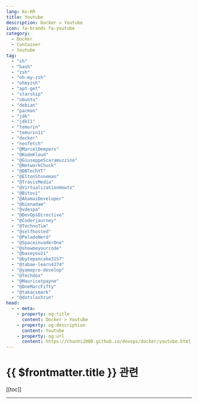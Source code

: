 ```yaml
---
lang: ko-KR
title: Youtube
description: Docker > Youtube
icon: fa-brands fa-youtube
category:
  - Docker
  - Container
  - Youtube
tag: 
  - "sh"
  - "bash"
  - "zsh"
  - "oh-my-zsh"
  - "ohmyzsh"
  - "apt-get"
  - "starship"
  - "ubuntu"
  - "debian"
  - "pacman"
  - "jdk"
  - "jdk11"
  - "temurin"
  - "temurin11"
  - "docker"
  - "neofetch"
  - "@MarcelDempers"
  - "@KodeKloud"
  - "@GiuseppeScaramuzzino"
  - "@NetworkChuck"
  - "@DBTechYT"
  - "@EltonStoneman"
  - "@TravisMedia"
  - "@VirtualizationHowto"
  - "@Bitovi"
  - "@AkamaiDeveloper"
  - "@bienadam"
  - "@vdespa"
  - "@DevOpsDirective"
  - "@Coderjourney"
  - "@TechnoTim"
  - "@selfhosted"
  - "@PeladoNerd"
  - "@SpaceinvaderOne"
  - "@showmeyourcode"
  - "@baseyou21"
  - "@bytepancake3157"
  - "@tabae-learn4274"
  - "@yamepro-develop"
  - "@Techdox"
  - "@Mauricetpayne"
  - "@OneMarcFifty"
  - "@takacsmark"
  - "@dotslashrun"
head:
  - - meta:
    - property: og:title
      content: Docker > Youtube
    - property: og:description
      content: Youtube
    - property: og:url
      content: https://chanhi2000.github.io/devops/docker/youtube.html
---
```


# {{ $frontmatter.title }} 관련

[[toc]]

---

<MyYouTubeItems jsonName="yu-MarcelDempers" /><!-- That DevOps Guy -->
<MyYouTubeItems jsonName="yu-KodeKloud" /><!-- KodeKloud -->
<MyYouTubeItems jsonName="yu-GiuseppeScaramuzzino" /><!-- Giuseppe Scaramuzzino -->
<MyYouTubeItems jsonName="yu-NetworkChuck" /><!-- NetworkChuck -->
<MyYouTubeItems jsonName="yu-DBTechYT" /><!-- DB Tech -->
<MyYouTubeItems jsonName="yu-EltonStoneman" /><!-- Elton Stoneman -->
<MyYouTubeItems jsonName="yu-TravisMedia" /><!-- Travis Media -->
<MyYouTubeItems jsonName="yu-VirtualizationHowto" /><!-- VirtualizationHowto -->
<MyYouTubeItems jsonName="yu-Bitovi" /><!-- Bitovi -->
<MyYouTubeItems jsonName="yu-AkamaiDeveloper" /><!-- Akamai Developer -->
<MyYouTubeItems jsonName="yu-bienadam" /><!-- Adam Bien -->
<MyYouTubeItems jsonName="yu-vdespa" /><!-- Valentin Despa -->
<MyYouTubeItems jsonName="yu-DevOpsDirective" /><!-- DevOps Directive -->
<MyYouTubeItems jsonName="yu-Coderjourney" /><!-- CoderJourney -->
<MyYouTubeItems jsonName="yu-TechnoTim" /><!-- Techno T -->
<MyYouTubeItems jsonName="yu-selfhosted" /><!-- Noted -->
<MyYouTubeItems jsonName="yu-PeladoNerd" /><!-- Pelado Nerd -->
<MyYouTubeItems jsonName="yu-SpaceinvaderOne" /><!-- Spaceinvader One -->
<MyYouTubeItems jsonName="yu-showmeyourcode" /><!-- ShowMeYourCode! -->
<MyYouTubeItems jsonName="yu-baseyou21" /><!-- [50대 컴쟁이] baseyou21 -->
<MyYouTubeItems jsonName="yu-bytepancake3157" /><!-- Byte Pancake -->
<MyYouTubeItems jsonName="yu-tabae-learn4274" /><!-- TTABAE-LEARN -->
<MyYouTubeItems jsonName="yu-yamepro-develop" /><!-- 야매플머 작업실 -->
<MyYouTubeItems jsonName="yu-Techdox" /><!-- Techdox -->
<MyYouTubeItems jsonName="yu-Mauricetpayne" /><!-- MoToots -->
<MyYouTubeItems jsonName="yu-OneMarcFifty" /><!-- OneMarcFifty -->
<MyYouTubeItems jsonName="yu-takacsmark" /><!-- takacsmark -->
<MyYouTubeItems jsonName="yu-dotslashrun" /><!-- dotslashrun -->
<MyYouTubeItems jsonName="yu-Jims-Garage" /><!-- Jim's Garage -->
<MyYouTubeItems jsonName="yu-KyounRrock" /><!-- Kyeongrok Kim -->
<MyYouTubeItems jsonName="yu-anthonygg_" /><!-- Anthony GG -->
<MyYouTubeItems jsonName="yu-bobbyiliev_" /><!-- Bobby Iliev -->
<MyYouTubeItems jsonName="yu-hobbyMett" /><!-- 코딩하는오후 -->
<MyYouTubeItems jsonName="yu-xpressengine7822" /><!-- XpressEngine -->
<MyYouTubeItems jsonName="yu-quentinsf" /><!-- Quentin Stafford-Fraser -->
<MyYouTubeItems jsonName="yu-eddiezane" /><!-- Eddie Zaneski -->
<MyYouTubeItems jsonName="yu-djismgaming2116" /><!-- djismGAMING -->
<MyYouTubeItems jsonName="yu-DerickBailey" /><!-- River Lynn Bailey -->
<MyYouTubeItems jsonName="yu-testhivemanchester5873" /><!-- Test Hive Manchester -->
<MyYouTubeItems jsonName="yu-SeekerLabs" /><!-- Seeker Labs -->
<MyYouTubeItems jsonName="yu-christianlempa" /><!-- Christian Lempa -->
<MyYouTubeItems jsonName="yu-NickJanetakis" /><!-- Nick Janetakis -->
<MyYouTubeItems jsonName="yu-shellfolder" /><!-- 쉘폴더 ShellFolder -->
<MyYouTubeItems jsonName="yu-micoding" /><!-- 몰입코딩 아카이브 -->
<MyYouTubeItems jsonName="yu-javascriptmastery" /><!-- JavaScript Mastery -->
<MyYouTubeItems jsonName="yu-ByteGrad" /><!-- ByteGrad -->
<MyYouTubeItems jsonName="yu-user-jc7ek9jk3l" /><!-- 차태진 -->
<MyYouTubeItems jsonName="yu-user-mg8kt9go7z" /><!-- 모던애자일팀 -->
<MyYouTubeItems jsonName="yu-ByteMonk" /><!-- ByteMonk -->
<MyYouTubeItems jsonName="yu-cloudchamp" /><!-- Cloud Champ -->
<MyYouTubeItems jsonName="yu-IndianCoders" /><!-- Indian Coders -->
<MyYouTubeItems jsonName="yu-GaryExplains" /><!-- Gary Explains -->
<MyYouTubeItems jsonName="yu-BrooksBuilds" /><!-- Brooks Builds -->
<MyYouTubeItems jsonName="yu-theurbanpenguin" /><!-- theurbanpenguin -->
<MyYouTubeItems jsonName="yu-DanielPersson" /><!-- Daniel Persson -->
<MyYouTubeItems jsonName="yu-i12bretro" /><!-- i12bretro -->
<MyYouTubeItems jsonName="yu-x.kernel" /><!-- xKernel -->
<MyYouTubeItems jsonName="yu-mCoding" /><!-- mCoding -->
<MyYouTubeItems jsonName="yu-parttimelarry" /><!-- Part Time Larry -->
<MyYouTubeItems jsonName="yu-brianmmdev" /><!-- Brian Morrison -->
<MyYouTubeItems jsonName="yu-devtoolsfm" /><!-- devtools-fm -->
<MyYouTubeItems jsonName="yu-TechRaj156" /><!-- Tech Raj -->
<MyYouTubeItems jsonName="yu-easyselfhost" /><!-- Easy Self Host -->

<TagLinks />